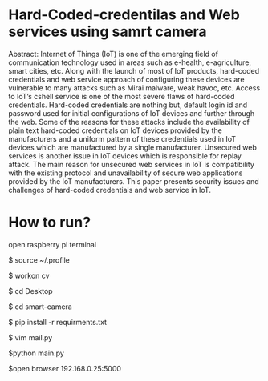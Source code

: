 # Hard-Coded-credentilas and Web services using samrt camera


Abstract: Internet of Things (IoT) is one of the emerging field of communication technology used in areas such as e-health, e-agriculture, smart cities, etc.
Along with the launch of most of IoT products, hard-coded credentials and web service approach of configuring these devices are vulnerable to many attacks
such as Mirai malware, weak havoc, etc. Access to IoT’s cshell service is one of the most severe flaws of hard-coded credentials. Hard-coded credentials
are nothing but, default login id and password used for initial configurations of IoT devices and further through the web. Some of the reasons for these
attacks include the availability of plain text hard-coded credentials on IoT devices provided by the manufacturers and a uniform pattern of these credentials
used in IoT devices which are manufactured by a single manufacturer. Unsecured web services is another issue in IoT devices which is responsible for
replay attack. The main reason for unsecured web services in IoT is compatibility with the existing protocol and unavailability of secure web applications
provided by the IoT manufacturers. This paper presents security issues and challenges of hard-coded credentials and web service in IoT.


# How to run?

open raspberry pi terminal

$ source ~/.profile

$ workon cv

$ cd Desktop

$ cd smart-camera

$ pip install -r requirments.txt

$ vim mail.py

$python main.py

$open browser 192.168.0.25:5000
